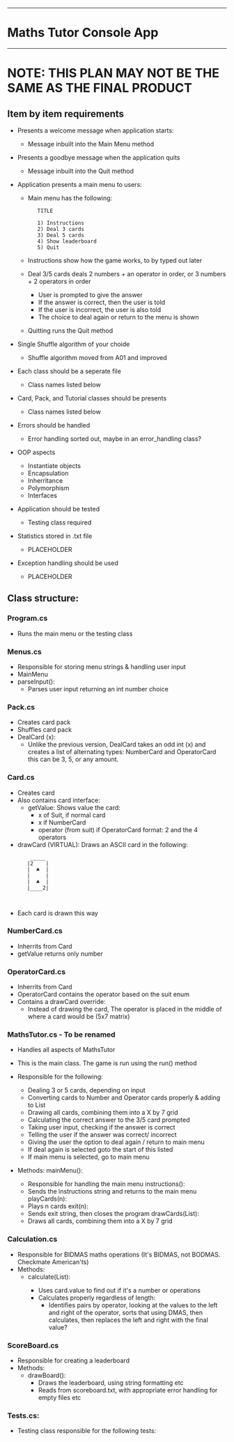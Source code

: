 -----------------------
# Maths Tutor Console App
-----------------------

# NOTE: THIS PLAN MAY NOT BE THE SAME AS THE FINAL PRODUCT

## Item by item requirements

- Presents a welcome message when application starts:
    - Message inbuilt into the Main Menu method

 - Presents a goodbye message when the application quits
   - Message inbuilt into the Quit method

- Application presents a main menu to users:
   - Main menu has the following:
      ```
         TITLE

         1) Instructions
         2) Deal 3 cards
         3) Deal 5 cards
         4) Show leaderboard
         5) Quit
      ```

   - Instructions show how the game works, to by typed out later
   - Deal 3/5 cards deals 2 numbers + an operator in order,
      or 3 numbers + 2 operators in order
      - User is prompted to give the answer
      - If the answer is correct, then the user is told
      - If the user is incorrect, the user is also told
      - The choice to deal again or return to the menu is shown
   - Quitting runs the Quit method

 - Single Shuffle algorithm of your choide
   - Shuffle algorithm moved from A01 and improved

 - Each class should be a seperate file
   - Class names listed below

 - Card, Pack, and Tutorial classes should be presents
   - Class names listed below

 - Errors should be handled
   - Error handling sorted out, maybe in an error_handling class?

 - OOP aspects
   - Instantiate objects
   - Encapsulation
   - Inherritance
   - Polymorphism
   - Interfaces

 - Application should be tested
   - Testing class required

 - Statistics stored in .txt file
   - PLACEHOLDER

 - Exception handling should be used
   - PLACEHOLDER


## Class structure:

### Program.cs
 - Runs the main menu or the testing class

### Menus.cs
 - Responsible for storing menu strings & handling
   user input
 - MainMenu
 - parseInput():
    - Parses user input returning an int number choice

### Pack.cs
 - Creates card pack
 - Shuffles card pack
 - DealCard (x):
      - Unlike the previous version, DealCard takes an odd int (x)
        and creates a list of alternating types: NumberCard and OperatorCard
        this can be 3, 5, or any amount.

### Card.cs
 - Creates card
 - Also contains card interface:
    - getValue: Shows value the card:
        - x of Suit, if normal card
        - x if NumberCard
        - operator (from suit) if OperatorCard
    format: 2 and the 4 operators
 - drawCard (VIRTUAL): Draws an ASCII card in the following:
      ```
          _____           
         |2    |
         |  ♣  | 
         |     |
         |  ♣  | 
         |____2| 

         
      ```
 - Each card is drawn this way

### NumberCard.cs
 - Inherrits from Card
 - getValue returns only number

### OperatorCard.cs
 - Inherrits from Card
 - OperatorCard contains the operator based on the suit enum
 - Contains a drawCard override:
    - Instead of drawing the card, The operator is placed in
      the middle of where a card would be (5x7 matrix)

### MathsTutor.cs - To be renamed
 - Handles all aspects of MathsTutor
 - This is the main class. The game is run using the run() method
 - Responsible for the following:
    - Dealing 3 or 5 cards, depending on input
    - Converting cards to Number and Operator cards 
      properly & adding to List<Card>
    - Drawing all cards, combining them into a X by 7 grid
    - Calculating the correct answer to the 3/5 card prompted
    - Taking user input, checking if the answer is correct
    - Telling the user if the answer was correct/ incorrect
    - Giving the user the option to deal again / return to main menu
    - If deal again is selected goto the start of this listed
    - If main menu is selected, go to main menu

 - Methods:
   mainMenu():
      - Responsible for handling the main menu
   instructions():
      - Sends the instructions string and returns to the main menu
   playCards(n):
      - Plays n cards
   exit(n):
      - Sends exit string, then closes the program
   drawCards(List<Card>):
      - Draws all cards, combining them into a X by 7 grid

### Calculation.cs
 - Responsible for BIDMAS maths operations
   (It's BIDMAS, not BODMAS. Checkmate American'ts)
 - Methods:
      - calculate(List<Card>):
         - Uses card.value to find out if it's a number or operations
         - Calculates properly regardless of length:
            - Identifies pairs by operator, looking at the values to the left
              and right of the operator, sorts that using DMAS, then calculates,
              then replaces the left and right with the final value?

### ScoreBoard.cs
 - Responsible for creating a leaderboard
 - Methods:
      - drawBoard():
         - Draws the leaderboard, using string formatting etc
         - Reads from scoreboard.txt, with appropriate error handling
           for empty files etc

### Tests.cs:
 - Testing class responsible for the following tests:
